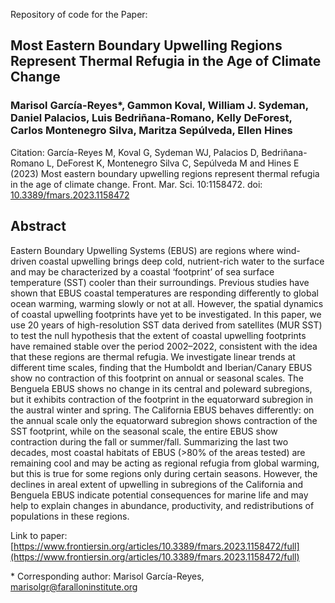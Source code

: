 Repository of code for the Paper: 

## Most Eastern Boundary Upwelling Regions Represent Thermal Refugia in the Age of Climate Change

### Marisol García-Reyes*, Gammon Koval, William J. Sydeman, Daniel Palacios, Luis Bedriñana-Romano, Kelly DeForest, Carlos Montenegro Silva, Maritza Sepúlveda, Ellen Hines

Citation: García-Reyes M, Koval G, Sydeman WJ, Palacios D, Bedriñana-Romano L, DeForest K, Montenegro Silva C, Sepúlveda M and Hines E (2023) Most eastern boundary upwelling regions represent thermal refugia in the age of climate change. Front. Mar. Sci. 10:1158472. doi: [10.3389/fmars.2023.1158472](https://doi.org/10.3389/fmars.2023.1158472)

## Abstract

Eastern Boundary Upwelling Systems (EBUS) are regions where wind-driven coastal upwelling brings deep cold, nutrient-rich water to the surface and may be characterized by a coastal ‘footprint’ of sea surface temperature (SST) cooler than their surroundings. Previous studies have shown that EBUS coastal temperatures are responding differently to global ocean warming, warming slowly or not at all. However, the spatial dynamics of coastal upwelling footprints have yet to be investigated. In this paper, we use 20 years of high-resolution SST data derived from satellites (MUR SST) to test the null hypothesis that the extent of coastal upwelling footprints have remained stable over the period 2002–2022, consistent with the idea that these regions are thermal refugia. We investigate linear trends at different time scales, finding that the Humboldt and Iberian/Canary EBUS show no contraction of this footprint on annual or seasonal scales. The Benguela EBUS shows no change in its central and poleward subregions, but it exhibits contraction of the footprint in the equatorward subregion in the austral winter and spring. The California EBUS behaves differently: on the annual scale only the equatorward subregion shows contraction of the SST footprint, while on the seasonal scale, the entire EBUS show contraction during the fall or summer/fall. Summarizing the last two decades, most coastal habitats of EBUS (>80% of the areas tested) are remaining cool and may be acting as regional refugia from global warming, but this is true for some regions only during certain seasons. However, the declines in areal extent of upwelling in subregions of the California and Benguela EBUS indicate potential consequences for marine life and may help to explain changes in abundance, productivity, and redistributions of populations in these regions.

Link to paper: [https://www.frontiersin.org/articles/10.3389/fmars.2023.1158472/full](https://www.frontiersin.org/articles/10.3389/fmars.2023.1158472/full)

&#8291;* Corresponding author: Marisol García-Reyes, [marisolgr@faralloninstitute.org](mailto:marisolgr@faralloninstitute.org)
